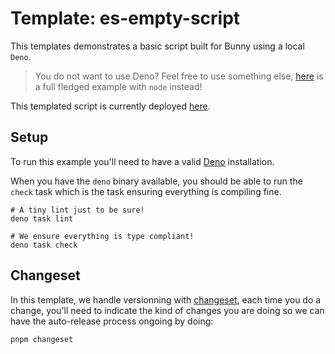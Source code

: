 # Template: es-empty-script

This templates demonstrates a basic script built for Bunny using a local `Deno`.

> You do not want to use Deno? Feel free to use something else, [here](https://bunny.net) is a full
> fledged example with `node` instead!

This templated script is currently deployed
[here](https://es-simple-script-8rxx0.b-cdn.net/).

## Setup

To run this example you'll need to have a valid
[Deno](https://docs.deno.com/runtime/manual/getting_started/installation/) installation.

When you have the `deno` binary available, you should be able to run the `check`
task which is the task ensuring everything is compiling fine.

```
# A tiny lint just to be sure!
deno task lint

# We ensure everything is type compliant!
deno task check
```

## Changeset

In this template, we handle versionning with [changeset](https://github.com/changesets/changesets), 
each time you do a change, you'll need to indicate the kind of changes you are 
doing so we can have the auto-release process ongoing by doing:

```
pnpm changeset
```
